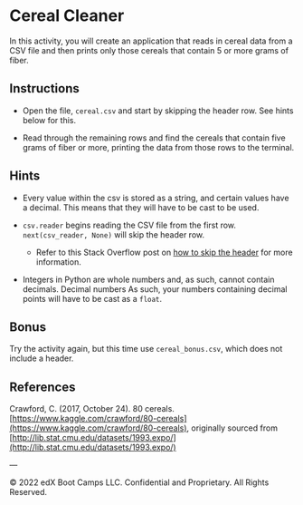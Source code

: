 # Cereal Cleaner

In this activity, you will create an application that reads in cereal data from a CSV file and then prints only those cereals that contain 5 or more grams of fiber.

## Instructions

* Open the file, `cereal.csv` and start by skipping the header row. See hints below for this.

* Read through the remaining rows and find the cereals that contain five grams of fiber or more, printing the data from those rows to the terminal.

## Hints

* Every value within the csv is stored as a string, and certain values have a decimal. This means that they will have to be cast to be used.

* `csv.reader` begins reading the CSV file from the first row. `next(csv_reader, None)` will skip the header row.

    * Refer to this Stack Overflow post on [how to skip the header](https://stackoverflow.com/a/14257599) for more information.

* Integers in Python are whole numbers and, as such, cannot contain decimals. Decimal numbers As such, your numbers containing decimal points will have to be cast as a `float`.

## Bonus

Try the activity again, but this time use `cereal_bonus.csv`, which does not include a header.

## References

Crawford, C. (2017, October 24). 80 cereals. [https://www.kaggle.com/crawford/80-cereals](https://www.kaggle.com/crawford/80-cereals), originally sourced from [http://lib.stat.cmu.edu/datasets/1993.expo/](http://lib.stat.cmu.edu/datasets/1993.expo/)

—

© 2022 edX Boot Camps LLC. Confidential and Proprietary. All Rights Reserved.
